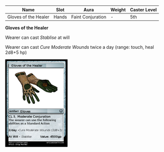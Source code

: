 
| Name            | Slot   | Aura                 | Weight | Caster Level |
| --------------- | ------ | -------------------- | ------ | ------------ |
| Gloves of the Healer | Hands | Faint Conjuration | -   | 5th         |

**Gloves of the Healer**

Wearer can cast _Stablise_ at will

Wearer can cast _Cure Moderate Wounds_ twice a day (range: touch, heal 2d8+5 hp)

![itemimage]

[itemimage]: https://github.com/FFrisby/PathfinderArcadia/blob/main/Magic%20Items/ItemArt/GlovesOfTheHealer.png
